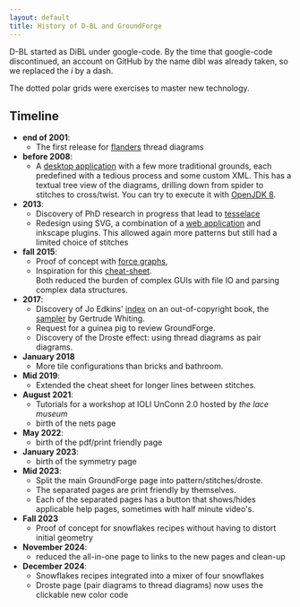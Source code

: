 ```yaml
---
layout: default
title: History of D-BL and GroundForge
---
```


D-BL started as DiBL under google-code. By the time that google-code discontinued,
an account on GitHub by the name dibl was already taken, so we replaced the _i_ by a dash.

The dotted  polar grids were exercises to master new technology.

Timeline
--------

* **end of 2001**:  
  * The first release for [flanders](https://jo-pol.github.io/flanders/) thread diagrams
* **before 2008**:  
  * A [desktop application](https://github.com/d-bl/bobbinwork/wiki)
  with a few more traditional grounds, each predefined with a tedious process and some custom XML.
  This has a textual tree view of the diagrams, drilling down from spider to stitches to cross/twist.
  You can try to execute it with [OpenJDK 8](https://adoptopenjdk.net/releases.html?variant=openjdk8).
* **2013**: 
  * Discovery of PhD research in progress that lead to [tesselace](https://tesselacedotcom.wordpress.com/)
  * Redesign using SVG, a combination of a [web application](https://jo-pol.github.io/DiBL/grounds/index.html) and inkscape plugins.
    This allowed again more patterns but still had a limited choice of stitches 
* **fall 2015**:  
  * Proof of concept with [force graphs](../GroundForge-help/docs/glossary.md),
  * Inspiration for this [cheat-sheet](/GroundForge/images/matrix-template.png).  
  Both reduced the burden of complex GUIs with file IO and parsing complex data structures.
* **2017**:
  * Discovery of Jo Edkins' [index](http://www.theedkins.co.uk/jo/lace/whiting/index.htm)
    on an out-of-copyright book, the [sampler](https://www.metmuseum.org/blogs/collection-insights/2018/gertrude-whiting-bobbin-lace-sampler)
    by Gertrude Whiting.
  * Request for a guinea pig to review GroundForge.
  * Discovery of the Droste effect: using thread diagrams as pair diagrams. 
* **January 2018**
  * More tile configurations than bricks and bathroom.
* **Mid 2019**:
  * Extended the cheat sheet for longer lines between stitches.
* **August 2021**:
  * Tutorials for a workshop at IOLI UnConn 2.0 hosted by _the lace museum_
  * birth of the nets page
* **May 2022**:
  * birth of the pdf/print friendly page
* **January 2023**:
  * birth of the symmetry page
* **Mid 2023**:
  * Split the main GroundForge page into pattern/stitches/droste.
  * The separated pages are print friendly by themselves.
  * Each of the separated pages has a button that shows/hides applicable help pages, sometimes with half minute video's.
* **Fall 2023**
  * Proof of concept for snowflakes recipes without having to distort initial geometry
* **November 2024**:
  * reduced the all-in-one page to links to the new pages and clean-up
* **December 2024**:
  * Snowflakes recipes integrated into a mixer of four snowflakes
  * Droste page (pair diagrams to thread diagrams) now uses the clickable new color code
